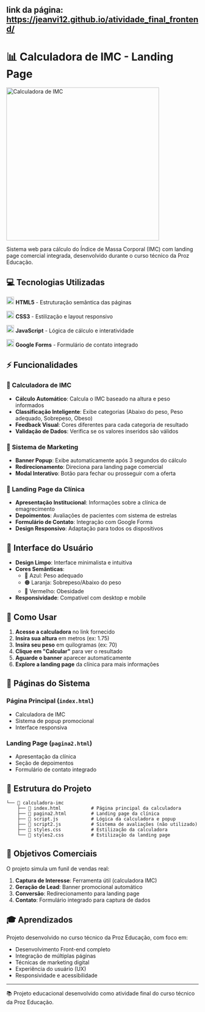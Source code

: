 link da página: https://jeanvi12.github.io/atividade_final_frontend/
---
# 📊 Calculadora de IMC - Landing Page

<img src="https://media1.giphy.com/media/v1.Y2lkPTc5MGI3NjExeW5lenYwb3R2NGprbGVndGZpdjdoMWFhZjU3bHc5MWh5OXE4dHQzMyZlcD12MV9pbnRlcm5hbF9naWZfYnlfaWQmY3Q9Zw/FlOHnTIv1mj2U/giphy.gif" width="400" alt="Calculadora de IMC">

Sistema web para cálculo do Índice de Massa Corporal (IMC) com landing page comercial integrada, desenvolvido durante o curso técnico da Proz Educação.


## 💻 Tecnologias Utilizadas

<img src="https://cdn.jsdelivr.net/gh/devicons/devicon/icons/html5/html5-original.svg" width="20" height="20"/> **HTML5** - Estruturação semântica das páginas

<img src="https://cdn.jsdelivr.net/gh/devicons/devicon/icons/css3/css3-original.svg" width="20" height="20"/> **CSS3** - Estilização e layout responsivo

<img src="https://cdn.jsdelivr.net/gh/devicons/devicon/icons/javascript/javascript-original.svg" width="20" height="20"/> **JavaScript** - Lógica de cálculo e interatividade

<img src="https://cdn.jsdelivr.net/gh/devicons/devicon/icons/google/google-original.svg" width="20" height="20"/> **Google Forms** - Formulário de contato integrado

## ⚡ Funcionalidades

### 🧮 Calculadora de IMC
- **Cálculo Automático**: Calcula o IMC baseado na altura e peso informados
- **Classificação Inteligente**: Exibe categorias (Abaixo do peso, Peso adequado, Sobrepeso, Obeso)
- **Feedback Visual**: Cores diferentes para cada categoria de resultado
- **Validação de Dados**: Verifica se os valores inseridos são válidos

### 📢 Sistema de Marketing
- **Banner Popup**: Exibe automaticamente após 3 segundos do cálculo
- **Redirecionamento**: Direciona para landing page comercial
- **Modal Interativo**: Botão para fechar ou prosseguir com a oferta

### 🏥 Landing Page da Clínica
- **Apresentação Institucional**: Informações sobre a clínica de emagrecimento
- **Depoimentos**: Avaliações de pacientes com sistema de estrelas
- **Formulário de Contato**: Integração com Google Forms
- **Design Responsivo**: Adaptação para todos os dispositivos

## 🎨 Interface do Usuário

- **Design Limpo**: Interface minimalista e intuitiva
- **Cores Semânticas**: 
  - 🔵 Azul: Peso adequado
  - 🟠 Laranja: Sobrepeso/Abaixo do peso
  - 🔴 Vermelho: Obesidade
- **Responsividade**: Compatível com desktop e mobile

## 🚀 Como Usar

1. **Acesse a calculadora** no link fornecido
2. **Insira sua altura** em metros (ex: 1.75)
3. **Insira seu peso** em quilogramas (ex: 70)
4. **Clique em "Calcular"** para ver o resultado
5. **Aguarde o banner** aparecer automaticamente
6. **Explore a landing page** da clínica para mais informações

## 📱 Páginas do Sistema

### Página Principal (`index.html`)
- Calculadora de IMC
- Sistema de popup promocional
- Interface responsiva

### Landing Page (`pagina2.html`)
- Apresentação da clínica
- Seção de depoimentos
- Formulário de contato integrado

## 🧩 Estrutura do Projeto

```
└── 📁 calculadora-imc
    ├── 📄 index.html           # Página principal da calculadora
    ├── 📄 pagina2.html         # Landing page da clínica
    ├── 📄 script.js            # Lógica da calculadora e popup
    ├── 📄 script2.js           # Sistema de avaliações (não utilizado)
    ├── 📄 styles.css           # Estilização da calculadora
    └── 📄 styles2.css          # Estilização da landing page
```

## 🎯 Objetivos Comerciais

O projeto simula um funil de vendas real:
1. **Captura de Interesse**: Ferramenta útil (calculadora IMC)
2. **Geração de Lead**: Banner promocional automático
3. **Conversão**: Redirecionamento para landing page
4. **Contato**: Formulário integrado para captura de dados

## 🎓 Aprendizados

Projeto desenvolvido no curso técnico da Proz Educação, com foco em:
- Desenvolvimento Front-end completo
- Integração de múltiplas páginas
- Técnicas de marketing digital
- Experiência do usuário (UX)
- Responsividade e acessibilidade

---

📚 Projeto educacional desenvolvido como atividade final do curso técnico da Proz Educação.
    
